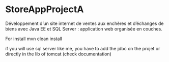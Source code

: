 # StoreAppProjectA
Développement d’un site internet de ventes aux enchères et  d’échanges de biens avec Java EE et SQL Server : application  web organisée en couches.

For install mvn clean install

if you will use sql server like me, you have to add the jdbc on the projet or directly in the lib of tomcat (check documentation)
